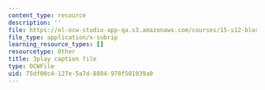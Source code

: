 ```yaml
---
content_type: resource
description: ''
file: https://ol-ocw-studio-app-qa.s3.amazonaws.com/courses/15-s12-blockchain-and-money-fall-2018/75df00c4127e5a7d8804978f501039a0_ojcOUtUwIe4.vtt
file_type: application/x-subrip
learning_resource_types: []
resourcetype: Other
title: 3play caption file
type: OCWFile
uid: 75df00c4-127e-5a7d-8804-978f501039a0
---
```

